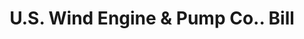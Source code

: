 ---
doi: 10.7916/D8515967
date_other: '1880'
date_other_textual: 1880-1889
form: printed ephemera
genre:
- Invoices
name:
- U.S. Wind Engine & Pump Co.
object_in_context_url: https://biggert.cul.columbia.edu/items/view/ave_biggert_00150
subject_hierarchical_geographic:
- Batavia, Illinois, United States
subject_name:
- U.S. Wind Engine & Pump Co.
title: U.S. Wind Engine & Pump Co.. Bill
sort_title: U.S. Wind Engine & Pump Co.. Bill
call_number: ave_biggert_00150
coordinates:
- 41.848888888888894,-88.30833333333334
pid: ave_biggert_00150
identifiers: ave_biggert_00150
permalink: /biggert/ave_biggert_00150/
layout: iiif-image-page
---